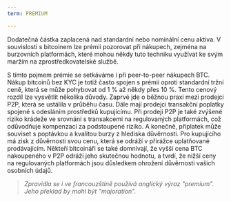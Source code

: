 ```yaml
---
term: PREMIUM

---
```

Dodatečná částka zaplacená nad standardní nebo nominální cenu aktiva. V souvislosti s bitcoinem lze prémii pozorovat při nákupech, zejména na burzovních platformách, které mohou někdy tuto techniku využívat ke svým maržím na zprostředkovatelské službě.

S tímto pojmem prémie se setkáváme i při peer-to-peer nákupech BTC. Nákup bitcoinů bez KYC je totiž často spojen s prémií oproti standardní tržní ceně, která se může pohybovat od 1 % až někdy přes 10 %. Tento cenový rozdíl lze vysvětlit několika důvody. Zaprvé jde o běžnou praxi mezi prodejci P2P, která se ustálila v průběhu času. Dále mají prodejci transakční poplatky spojené s odesláním prostředků kupujícímu. Při prodeji P2P je také zvýšené riziko krádeže ve srovnání s transakcemi na regulovaných platformách, což odůvodňuje kompenzaci za podstoupené riziko. A konečně, příplatek může souviset s poptávkou a kvalitou burzy z hlediska důvěrnosti. Pro kupujícího má zisk z důvěrnosti svou cenu, která se odráží v přirážce uplatňované prodávajícím. Někteří bitcoináři se také domnívají, že vyšší cena BTC nakoupeného v P2P odráží jeho skutečnou hodnotu, a tvrdí, že nižší ceny na regulovaných platformách jsou důsledkem ohrožení důvěrnosti vašich osobních údajů.

> *Zpravidla se i ve francouzštině používá anglický výraz "premium". Jeho překlad by mohl být "majoration".*